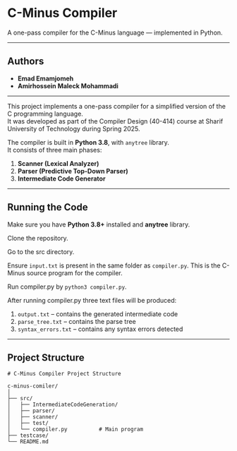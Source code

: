 #  C-Minus Compiler  
 A one-pass compiler for the C-Minus language — implemented in Python.  

---

##  Authors
- **Emad Emamjomeh**  
- **Amirhossein Maleck Mohammadi** 

---

This project implements a one-pass compiler for a simplified version of the C programming language.  
It was developed as part of the Compiler Design (40-414) course at Sharif University of Technology during Spring 2025.

The compiler is built in **Python 3.8**, with `anytree` library.  
It consists of three main phases:

1. **Scanner (Lexical Analyzer)**  
2. **Parser (Predictive Top-Down Parser)**  
3. **Intermediate Code Generator**  

---

##  Running the Code

Make sure you have **Python 3.8+** installed and **anytree** library. 

Clone the repository.

Go to the src directory.

Ensure `input.txt` is present in the same folder as `compiler.py`. This is the C-Minus source program for the compiler.

Run compiler.py by ```python3 compiler.py```.

After running compiler.py three text files will be produced:

1. `output.txt` – contains the generated intermediate code
2. `parse_tree.txt` – contains the parse tree
3. `syntax_errors.txt` – contains any syntax errors detected

---

##  Project Structure


```
# C-Minus Compiler Project Structure

c-minus-comiler/
│
├── src/
│   ├── IntermediateCodeGeneration/
│   ├── parser/
│   ├── scanner/
│   ├── test/
│   └── compiler.py          # Main program
├── testcase/
└── README.md
```

